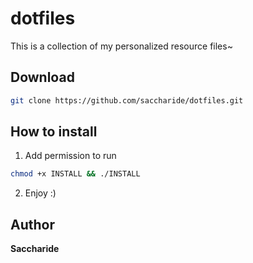 # dotfiles

This is a collection of my personalized resource files~

## Download
```bash
git clone https://github.com/saccharide/dotfiles.git
```

## How to install 

1) Add permission to run
```bash
chmod +x INSTALL && ./INSTALL
```
2) Enjoy :)

## Author
**Saccharide**
